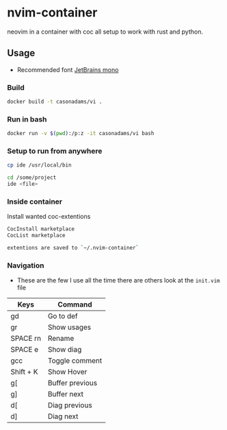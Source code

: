 # nvim-container

neovim in a container with coc all setup to work with rust and python.

## Usage

- Recommended font [JetBrains mono](https://www.jetbrains.com/lp/mono/)

### Build

```bash
docker build -t casonadams/vi .
```

### Run in bash

```bash
docker run -v $(pwd):/p:z -it casonadams/vi bash
```

### Setup to run from anywhere

```bash
cp ide /usr/local/bin
```

```bash
cd /some/project
ide <file>
```

### Inside container

Install wanted coc-extentions

```bash
CocInstall marketplace
CocList marketplace

extentions are saved to `~/.nvim-container`
```

### Navigation

- These are the few I use all the time there are others look at the `init.vim` file

| Keys      | Command          |
| ----      | -------          |
| gd        | Go to def        |
| gr        | Show usages      |
| SPACE rn  | Rename           |
| SPACE e   | Show diag        |
| gcc       | Toggle comment   |
| Shift + K | Show Hover       |
| g[        | Buffer previous  |
| g]        | Buffer next      |
| d[        | Diag previous    |
| d]        | Diag next        |
